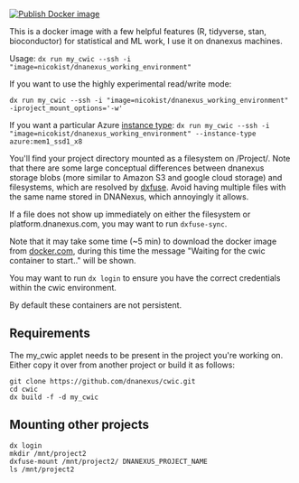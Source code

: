 [![Publish Docker image](https://github.com/nicokist/dnanexus_working_environment/actions/workflows/docker-image.yml/badge.svg)](https://github.com/nicokist/dnanexus_working_environment/actions/workflows/docker-image.yml)

This is a docker image with a few helpful features (R, tidyverse, stan, bioconductor) for statistical and ML work, I use it on dnanexus machines.

Usage: 
`dx run my_cwic --ssh -i "image=nicokist/dnanexus_working_environment"`

If you want to use the highly experimental read/write mode:

`dx run my_cwic --ssh -i "image=nicokist/dnanexus_working_environment" -iproject_mount_options='-w'`

If you want a particular Azure [instance type](https://documentation.dnanexus.com/developer/api/running-analyses/instance-types):
`dx run my_cwic --ssh -i "image=nicokist/dnanexus_working_environment" --instance-type azure:mem1_ssd1_x8`

You'll find your project directory mounted as a filesystem on /Project/. Note that there are some large conceptual differences between dnanexus storage blobs (more similar to Amazon S3 and google cloud storage) and filesystems, which are resolved by [dxfuse](https://github.com/dnanexus/dxfuse). Avoid having multiple files with the same name stored in DNANexus, which annoyingly it allows.

If a file does not show up immediately on either the filesystem or platform.dnanexus.com, you may want to run `dxfuse-sync`.

Note that it may take some time (~5 min) to download the docker image from [docker.com](https://hub.docker.com/repository/docker/nicokist/dnanexus_working_environment), during this time the message "Waiting for the cwic container to start.." will be shown.

You may want to run `dx login` to ensure you have the correct credentials within the cwic environment.

By default these containers are not persistent.



## Requirements
The my_cwic applet needs to be present in the project you're working on. Either copy it over from another project or build it as follows:

```
git clone https://github.com/dnanexus/cwic.git
cd cwic
dx build -f -d my_cwic
```
## Mounting other projects

```
dx login
mkdir /mnt/project2
dxfuse-mount /mnt/project2/ DNANEXUS_PROJECT_NAME
ls /mnt/project2
```
